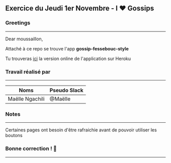 ## Exercice du Jeudi 1er Novembre - I :heart:  Gossips

### Greetings
--------------------------------------------------
Dear moussaillon,

Attaché à ce repo se trouve l'app <strong>gossip-fessebouc-style</strong>

Tu trouveras [ici](https://gossip-fessebouc-style.com/) la version online de l'application sur Heroku

### Travail réalisé par
--------------------------------------------------
Noms | Pseudo Slack
------------ | -------------
Maëlle Ngachili|@Maëlle

### Notes
--------------------------------------------------

Certaines pages ont besoin d'être rafraichie avant de pouvoir utiliser les boutons

### Bonne correction ! :poop:
--------------------------------------------------